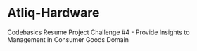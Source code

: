 # Atliq-Hardware
Codebasics Resume Project Challenge #4 - Provide Insights to Management in Consumer Goods Domain
